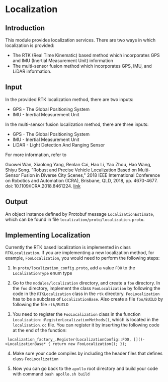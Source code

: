 # Localization

## Introduction
  This module provides localization services. There are two ways in which localization is provided:
  -  The RTK (Real Time Kinematic) based method which incorporates GPS and IMU (Inertial Measurement Unit) information
  - The  multi-sensor fusion method which incorporates GPS, IMU, and LiDAR information.

## Input
  In the provided RTK localization method, there are two inputs:
  - GPS - The Global Positioning System
  - IMU - Inertial Measurement Unit
  
  In the  multi-sensor fusion localization method, there are three inputs:
  - GPS - The Global Positioning System
  - IMU - Inertial Measurement Unit
  - LiDAR - Light Detection And Ranging Sensor

  For more information, refer to

  Guowei Wan, Xiaolong Yang, Renlan Cai, Hao Li, Yao Zhou, Hao Wang, Shiyu Song. "Robust and Precise Vehicle Localization Based on Multi-Sensor Fusion in Diverse City Scenes," 2018 IEEE International Conference on Robotics and Automation (ICRA), Brisbane, QLD, 2018, pp. 4670-4677.
  doi: 10.1109/ICRA.2018.8461224. [link](https://ieeexplore.ieee.org/document/8461224)

## Output 
An object instance defined by Protobuf message `LocalizationEstimate`, which can be found in file `localization/proto/localization.proto`.

## Implementing Localization
  Currently the RTK based localization is implemented in class `RTKLocalization`. If you are implementing a new localization method, for example, `FooLocalization`, you would need to perform the following steps:

  1. In `proto/localization_config.proto`, add a value `FOO` to the `LocalizationType` enum type

  2. Go to the `modules/localization` directory, and create a `foo` directory. In the `foo` directory, implement the class `FooLocalization` by following the code in the `RTKLocalization` class in the `rtk` directory. `FooLocalization` has to be a subclass of `LocalizationBase`. Also create a file `foo/BUILD` by following the file `rtk/BUILD`

  3. You need to register the `FooLocalization` class in the function `Localization::RegisterLocalizationMethods()`, which is located in the `localization.cc` file. You can register it by inserting the following code at the end of the function:

  ```
   localization_factory_.Register(LocalizationConfig::FOO, []()->LocalizationBase* { return new FooLocalization(); });
  ```
  
  4. Make sure your code compiles by including the header files that defines class `FooLocalization`

  1. Now you can go back to the `apollo` root directory and build your code with command `bash apollo.sh build`
